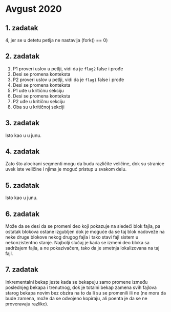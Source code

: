 # Avgust 2020
## 1. zadatak
4, jer se u detetu petlja ne nastavlja (fork() == 0)

## 2. zadatak
1. P1 proveri uslov u petlji, vidi da je `flag2` false i prođe
2. Desi se promena konteksta
3. P2 proveri uslov u petlji, vidi da je `flag1` false i prođe
4. Desi se promena konteksta
5. P1 uđe u kritičnu sekciju
6. Desi se promena konteksta
7. P2 uđe u kritičnu sekciju
8. Oba su u kritičnoj sekciji

## 3. zadatak
Isto kao u u junu.

## 4. zadatak
Zato što alocirani segmenti mogu da budu različite veličine, dok su stranice uvek iste veličine i njima je moguć pristup u svakom delu.

## 5. zadatak
Isto kao u junu.

## 6. zadatak
Može da se desi da se promeni deo koji pokazuje na sledeći blok fajla, pa ostatak blokova ostane izgubljen dok je moguće da se taj blok nadoveže na neke druge blokove nekog drugog fajla i tako stavi fajl sistem u nekonzistentno stanje. Najbolji slučaj je kada se izmeni deo bloka sa sadržajem fajla, a ne pokazivačem, tako da je smetnja lokalizovana na taj fajl.

## 7. zadatak
Inkrementalni bekap jeste kada se bekapuju samo promene između poslednjeg bekapa i trenutnog, dok je totalni bekap zamena svih fajlova starog bekapa novim bez obzira na to da li su se promenili ili ne (ne mora da bude zamena, može da se odvojeno kopiraju, ali poenta je da se ne proveravaju razlike).
